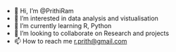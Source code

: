 - 👋 Hi, I’m @PrithiRam
- 👀 I’m interested in data analysis and vistualisation 
- 🌱 I’m currently learning R, Python 
- 💞️ I’m looking to collaborate on Research and projects
- 📫 How to reach me r.prith@gmail.com

<!---
PrithiRam/PrithiRam is a ✨ special ✨ repository because its `README.md` (this file) appears on your GitHub profile.
You can click the Preview link to take a look at your changes.
--->
